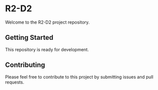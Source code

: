# R2-D2

Welcome to the R2-D2 project repository.

## Getting Started

This repository is ready for development.

## Contributing

Please feel free to contribute to this project by submitting issues and pull requests.